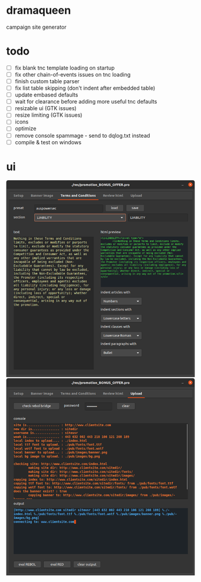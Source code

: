 # dramaqueen
campaign site generator

# todo
- [ ] fix blank tnc template loading on startup
- [ ] fix other chain-of-events issues on tnc loading
- [ ] finish custom table parser
- [ ] fix list table skipping (don't indent after embedded table)
- [ ] update embased defaults
- [ ] wait for clearance before adding more useful tnc defaults
- [ ] resizable ui (GTK issues)
- [ ] resize limiting (GTK issues)
- [ ] icons
- [ ] optimize
- [ ] remove console spammage - send to dqlog.txt instead
- [ ] compile & test on windows

# ui
![screenie](./dramaqueen_tnc_screenie_210312.png)
![screenie](./dramaqueen_ftp_screenie_210312.png)
